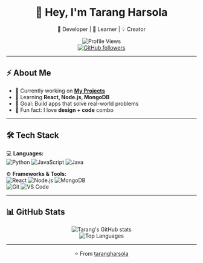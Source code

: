 <div align="center">

# 👋 Hey, I'm Tarang Harsola  

🚀 Developer | 🌱 Learner | 💡 Creator  

![Profile Views](https://komarev.com/ghpvc/?username=tarangharsola&color=blueviolet&style=flat-square)  
[![GitHub followers](https://img.shields.io/github/followers/tarangharsola?style=social)](https://github.com/tarangharsola)  

</div>

---

## ⚡ About Me  
- 🔭 Currently working on **[My Projects](#)**  
- 🌱 Learning **React, Node.js, MongoDB**  
- 🎯 Goal: Build apps that solve real-world problems  
- 🎨 Fun fact: I love **design + code** combo  

---

## 🛠️ Tech Stack  
💻 **Languages:**  
![Python](https://img.shields.io/badge/Python-3776AB?logo=python&logoColor=white) 
![JavaScript](https://img.shields.io/badge/JavaScript-F7DF1E?logo=javascript&logoColor=black) 
![Java](https://img.shields.io/badge/Java-007396?logo=java&logoColor=white)  

⚙️ **Frameworks & Tools:**  
![React](https://img.shields.io/badge/React-20232A?logo=react&logoColor=61DAFB) 
![Node.js](https://img.shields.io/badge/Node.js-339933?logo=node.js&logoColor=white) 
![MongoDB](https://img.shields.io/badge/MongoDB-47A248?logo=mongodb&logoColor=white)  
![Git](https://img.shields.io/badge/Git-F05032?logo=git&logoColor=white) 
![VS Code](https://img.shields.io/badge/VS%20Code-0078D4?logo=visual-studio-code&logoColor=white)  

---

## 📊 GitHub Stats  
<div align="center">

![Tarang's GitHub stats](https://github-readme-stats.vercel.app/api?username=tarangharsola&show_icons=true&theme=tokyonight)  
![Top Languages](https://github-readme-stats.vercel.app/api/top-langs/?username=tarangharsola&layout=compact&theme=tokyonight)  

</div>

---

<div align="center">

⭐️ From [tarangharsola](https://github.com/tarangharsola)  

</div>
